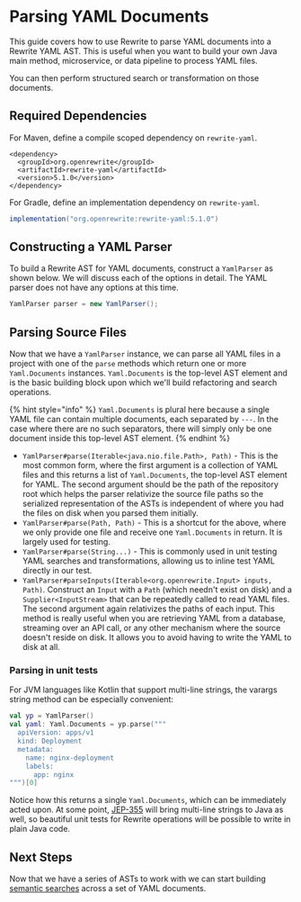 # Parsing YAML Documents

This guide covers how to use Rewrite to parse YAML documents into a Rewrite YAML AST. This is useful when you want to build your own Java main method, microservice, or data pipeline to process YAML files.

You can then perform structured search or transformation on those documents.

## Required Dependencies

For Maven, define a compile scoped dependency on `rewrite-yaml`.

```markup
<dependency>
  <groupId>org.openrewrite</groupId>
  <artifactId>rewrite-yaml</artifactId>
  <version>5.1.0</version>
</dependency>
```

For Gradle, define an implementation dependency on `rewrite-yaml`.

```groovy
implementation("org.openrewrite:rewrite-yaml:5.1.0")
```

## Constructing a YAML Parser

To build a Rewrite AST for YAML documents, construct a `YamlParser` as shown below. We will discuss each of the options in detail. The YAML parser does not have any options at this time.

```java
YamlParser parser = new YamlParser();
```

## Parsing Source Files

Now that we have a `YamlParser` instance, we can parse all YAML files in a project with one of the `parse` methods which return one or more `Yaml.Documents` instances. `Yaml.Documents` is the top-level AST element and is the basic building block upon which we'll build refactoring and search operations.

{% hint style="info" %}
`Yaml.Documents` is plural here because a single YAML file can contain multiple documents, each separated by `---`. In the case where there are no such separators, there will simply only be one document inside this top-level AST element.
{% endhint %}

* `YamlParser#parse(Iterable<java.nio.file.Path>, Path)` - This is the most common form, where the first argument is a collection of YAML files and this returns a list of `Yaml.Documents`, the top-level AST element for YAML. The second argument should be the path of the repository root which helps the parser relativize the source file paths so the serialized representation of the ASTs is independent of where you had the files on disk when you parsed them initially.
* `YamlParser#parse(Path, Path)` - This is a shortcut for the above, where we only provide one file and receive one `Yaml.Documents` in return. It is largely used for testing.
* `YamlParser#parse(String...)` - This is commonly used in unit testing YAML searches and transformations, allowing us to inline test YAML directly in our test.
* `YamlParser#parseInputs(Iterable<org.openrewrite.Input> inputs, Path)`. Construct an `Input` with a `Path` \(which needn't exist on disk\) and a `Supplier<InputStream>` that can be repeatedly called to read YAML files. The second argument again relativizes the paths of each input. This method is really useful when you are retrieving YAML from a database, streaming over an API call, or any other mechanism where the source doesn't reside on disk. It allows you to avoid having to write the YAML to disk at all.

### Parsing in unit tests

For JVM languages like Kotlin that support multi-line strings, the varargs string method can be especially convenient:

```kotlin
val yp = YamlParser()
val yaml: Yaml.Documents = yp.parse("""
  apiVersion: apps/v1
  kind: Deployment
  metadata:
    name: nginx-deployment
    labels:
      app: nginx
""")[0]
```

Notice how this returns a single `Yaml.Documents`, which can be immediately acted upon. At some point, [JEP-355](https://openjdk.java.net/jeps/355) will bring multi-line strings to Java as well, so beautiful unit tests for Rewrite operations will be possible to write in plain Java code.

## Next Steps

Now that we have a series of ASTs to work with we can start building [semantic searches](semantic-search-for-yaml.md) across a set of YAML documents.

